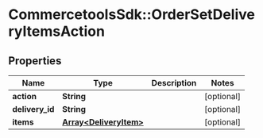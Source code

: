 # CommercetoolsSdk::OrderSetDeliveryItemsAction

## Properties
Name | Type | Description | Notes
------------ | ------------- | ------------- | -------------
**action** | **String** |  | [optional] 
**delivery_id** | **String** |  | [optional] 
**items** | [**Array&lt;DeliveryItem&gt;**](DeliveryItem.md) |  | [optional] 

